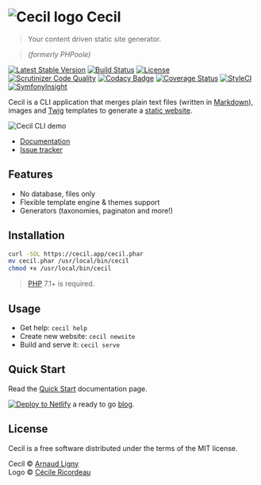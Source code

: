 # ![Cecil logo](https://avatars2.githubusercontent.com/u/45047331?s=50 "Logo created by Cécile Ricordeau") Cecil

> Your content driven static site generator.

> _(formerly PHPoole)_

[![Latest Stable Version](https://poser.pugx.org/cecil/cecil/v/stable)](https://github.com/Cecilapp/Cecil/releases/latest)
[![Build Status](https://travis-ci.com/Cecilapp/Cecil.svg)](https://travis-ci.com/Cecilapp/Cecil)
[![License](https://poser.pugx.org/cecil/cecil/license)](https://github.com/Cecilapp/Cecil/blob/master/LICENSE)  
[![Scrutinizer Code Quality](https://scrutinizer-ci.com/g/Cecilapp/Cecil/badges/quality-score.png)](https://scrutinizer-ci.com/g/Cecilapp/Cecil/)
[![Codacy Badge](https://api.codacy.com/project/badge/Grade/85aa408ef2e94925831b1f7dd4c98219)](https://www.codacy.com/app/Narno/Cecil)
[![Coverage Status](https://coveralls.io/repos/github/Cecilapp/Cecil/badge.svg?branch=master)](https://coveralls.io/github/Cecilapp/Cecil?branch=master)
[![StyleCI](https://styleci.io/repos/12738012/shield)](https://styleci.io/repos/12738012)
[![SymfonyInsight](https://insight.symfony.com/projects/2a9ae313-1dce-405c-9632-0727ecdac269/mini.png)](https://insight.symfony.com/projects/2a9ae313-1dce-405c-9632-0727ecdac269)

Cecil is a CLI application that merges plain text files (written in [Markdown](http://daringfireball.net/projects/markdown/)), images and [Twig](http://twig.sensiolabs.org/) templates to generate a [static website](https://en.wikipedia.org/wiki/Static_web_page).

![Cecil CLI demo](https://raw.githubusercontent.com/Cecilapp/Cecil/master/docs/cecil-cli.gif "Cecil CLI demo")

- [Documentation](https://cecil.app/documentation)
- [Issue tracker](https://github.com/Cecilapp/Cecil/issues)

## Features

- No database, files only
- Flexible template engine & themes support
- Generators (taxonomies, paginaton and more!)

## Installation

```bash
curl -SOL https://cecil.app/cecil.phar
mv cecil.phar /usr/local/bin/cecil
chmod +x /usr/local/bin/cecil
```

> [PHP](http://www.php.net) 7.1+ is required.

## Usage

- Get help: `cecil help`
- Create new website: `cecil newsite`
- Build and serve it: `cecil serve`

## Quick Start

Read the [Quick Start](https://cecil.app/documentation/quick-start/) documentation page.

[![Deploy to Netlify](https://www.netlify.com/img/deploy/button.svg)](https://app.netlify.com/start/deploy?repository=https://github.com/Cecilapp/starter-blog) a ready to go [blog](https://github.com/Cecilapp/starter-blog).

## License

Cecil is a free software distributed under the terms of the MIT license.

Cecil © [Arnaud Ligny](https://arnaudligny.fr)  
Logo © [Cécile Ricordeau](https://www.cecillie.fr)
